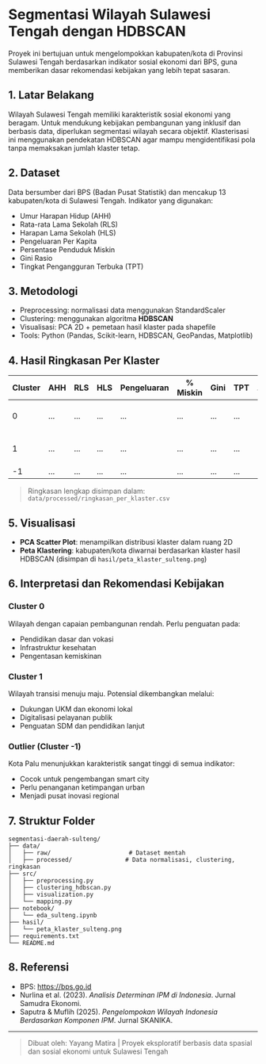 
# Segmentasi Wilayah Sulawesi Tengah dengan HDBSCAN

Proyek ini bertujuan untuk mengelompokkan kabupaten/kota di Provinsi Sulawesi Tengah berdasarkan indikator sosial ekonomi dari BPS, guna memberikan dasar rekomendasi kebijakan yang lebih tepat sasaran.

## 1. Latar Belakang
Wilayah Sulawesi Tengah memiliki karakteristik sosial ekonomi yang beragam. Untuk mendukung kebijakan pembangunan yang inklusif dan berbasis data, diperlukan segmentasi wilayah secara objektif. Klasterisasi ini menggunakan pendekatan HDBSCAN agar mampu mengidentifikasi pola tanpa memaksakan jumlah klaster tetap.

## 2. Dataset
Data bersumber dari BPS (Badan Pusat Statistik) dan mencakup 13 kabupaten/kota di Sulawesi Tengah. Indikator yang digunakan:

- Umur Harapan Hidup (AHH)
- Rata-rata Lama Sekolah (RLS)
- Harapan Lama Sekolah (HLS)
- Pengeluaran Per Kapita
- Persentase Penduduk Miskin
- Gini Rasio
- Tingkat Pengangguran Terbuka (TPT)

## 3. Metodologi

- Preprocessing: normalisasi data menggunakan StandardScaler
- Clustering: menggunakan algoritma **HDBSCAN**
- Visualisasi: PCA 2D + pemetaan hasil klaster pada shapefile
- Tools: Python (Pandas, Scikit-learn, HDBSCAN, GeoPandas, Matplotlib)

## 4. Hasil Ringkasan Per Klaster

| Cluster | AHH | RLS | HLS | Pengeluaran | % Miskin | Gini | TPT | Jumlah Wilayah | Daftar Kabupaten |
|---------|-----|-----|-----|-------------|----------|------|-----|----------------|------------------|
| 0 | ... | ... | ... | ... | ... | ... | ... | 5 | buol, tojo una-una, ... |
| 1 | ... | ... | ... | ... | ... | ... | ... | 7 | poso, morowali, sigi, ... |
| -1 | ... | ... | ... | ... | ... | ... | ... | 1 | kota palu |

> Ringkasan lengkap disimpan dalam: `data/processed/ringkasan_per_klaster.csv`

## 5. Visualisasi
- **PCA Scatter Plot**: menampilkan distribusi klaster dalam ruang 2D
- **Peta Klastering**: kabupaten/kota diwarnai berdasarkan klaster hasil HDBSCAN (disimpan di `hasil/peta_klaster_sulteng.png`)

## 6. Interpretasi dan Rekomendasi Kebijakan

### Cluster 0
Wilayah dengan capaian pembangunan rendah. Perlu penguatan pada:
- Pendidikan dasar dan vokasi
- Infrastruktur kesehatan
- Pengentasan kemiskinan

### Cluster 1
Wilayah transisi menuju maju. Potensial dikembangkan melalui:
- Dukungan UKM dan ekonomi lokal
- Digitalisasi pelayanan publik
- Penguatan SDM dan pendidikan lanjut

### Outlier (Cluster -1)
Kota Palu menunjukkan karakteristik sangat tinggi di semua indikator:
- Cocok untuk pengembangan smart city
- Perlu penanganan ketimpangan urban
- Menjadi pusat inovasi regional

## 7. Struktur Folder
```
segmentasi-daerah-sulteng/
├── data/
│   ├── raw/                      # Dataset mentah
│   ├── processed/               # Data normalisasi, clustering, ringkasan
├── src/
│   ├── preprocessing.py
│   ├── clustering_hdbscan.py
│   ├── visualization.py
│   └── mapping.py
├── notebook/
│   └── eda_sulteng.ipynb
├── hasil/
│   └── peta_klaster_sulteng.png
├── requirements.txt
└── README.md
```

## 8. Referensi
- BPS: https://bps.go.id
- Nurlina et al. (2023). *Analisis Determinan IPM di Indonesia*. Jurnal Samudra Ekonomi.
- Saputra & Muflih (2025). *Pengelompokan Wilayah Indonesia Berdasarkan Komponen IPM*. Jurnal SKANIKA.

---

> Dibuat oleh: Yayang Matira |
> Proyek eksploratif berbasis data spasial dan sosial ekonomi untuk Sulawesi Tengah
